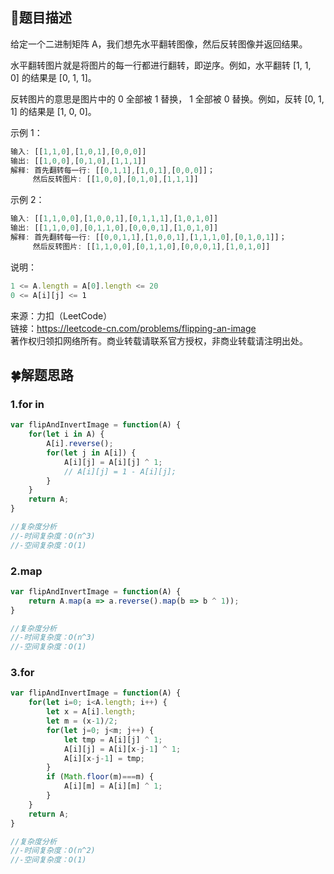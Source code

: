 ## :rainbow:题目描述

给定一个二进制矩阵 A，我们想先水平翻转图像，然后反转图像并返回结果。

水平翻转图片就是将图片的每一行都进行翻转，即逆序。例如，水平翻转 [1, 1, 0] 的结果是 [0, 1, 1]。

反转图片的意思是图片中的 0 全部被 1 替换， 1 全部被 0 替换。例如，反转 [0, 1, 1] 的结果是 [1, 0, 0]。



示例 1：
```javascript
输入: [[1,1,0],[1,0,1],[0,0,0]]
输出: [[1,0,0],[0,1,0],[1,1,1]]
解释: 首先翻转每一行: [[0,1,1],[1,0,1],[0,0,0]]；
     然后反转图片: [[1,0,0],[0,1,0],[1,1,1]]
```

示例 2：
```javascript
输入: [[1,1,0,0],[1,0,0,1],[0,1,1,1],[1,0,1,0]]
输出: [[1,1,0,0],[0,1,1,0],[0,0,0,1],[1,0,1,0]]
解释: 首先翻转每一行: [[0,0,1,1],[1,0,0,1],[1,1,1,0],[0,1,0,1]]；
     然后反转图片: [[1,1,0,0],[0,1,1,0],[0,0,0,1],[1,0,1,0]]
```

说明：
```javascript
1 <= A.length = A[0].length <= 20
0 <= A[i][j] <= 1
```


来源：力扣（LeetCode）  
链接：https://leetcode-cn.com/problems/flipping-an-image  
著作权归领扣网络所有。商业转载请联系官方授权，非商业转载请注明出处。  


## :four_leaf_clover:解题思路

### 1.for in
```javascript
var flipAndInvertImage = function(A) {
    for(let i in A) {
        A[i].reverse();
        for(let j in A[i]) {
            A[i][j] = A[i][j] ^ 1;
            // A[i][j] = 1 - A[i][j];
        }
    }
    return A;
}

//复杂度分析
//-时间复杂度：O(n^3)
//-空间复杂度：O(1)
```

### 2.map
```javascript
var flipAndInvertImage = function(A) {
    return A.map(a => a.reverse().map(b => b ^ 1));
}

//复杂度分析
//-时间复杂度：O(n^3)
//-空间复杂度：O(1)
```

### 3.for
```javascript
var flipAndInvertImage = function(A) {
    for(let i=0; i<A.length; i++) {
        let x = A[i].length;
        let m = (x-1)/2;
        for(let j=0; j<m; j++) {
            let tmp = A[i][j] ^ 1;
            A[i][j] = A[i][x-j-1] ^ 1;
            A[i][x-j-1] = tmp;
        }
        if (Math.floor(m)===m) {
            A[i][m] = A[i][m] ^ 1;
        }
    }
    return A;
}

//复杂度分析
//-时间复杂度：O(n^2)
//-空间复杂度：O(1)
```
